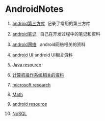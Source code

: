 # AndroidNotes

1. [android第三方库](https://github.com/RogerGold/AndroidNotes/blob/master/android_lib.md)
  记录了常用的第三方库
  
2. [android笔记](https://github.com/RogerGold/AndroidNotes/blob/master/android_notes.md)
   自己在开发过程中的笔记和资料
   
3. [android网络](https://github.com/RogerGold/AndroidNotes/blob/master/android_network.md)
   android网络相关的资料
4. [android UI](https://github.com/RogerGold/AndroidNotes/blob/master/android_UI.md) android UI相关资料

5. [Java resource](https://github.com/RogerGold/AndroidNotes/blob/master/Java.md)

6. [计算机操作系统相关的资料](https://pan.baidu.com/share/home?uk=1982446902#category/type=0)

7. [microsoft research](https://www.microsoft.com/en-us/research/)

8. [Math](https://github.com/RogerGold/AndroidNotes/blob/master/math.md)

9. [android resource](https://github.com/RogerGold/AndroidNotes/blob/master/android_resource.md)

10. [NoSQL](https://github.com/RogerGold/AndroidNotes/blob/master/noSQL.md)


